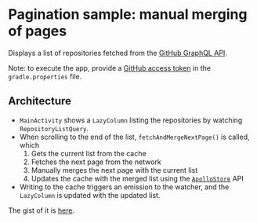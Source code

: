 # Pagination sample: manual merging of pages

Displays a list of repositories fetched from the [GitHub GraphQL API](https://docs.github.com/en/graphql). 

Note: to execute the app, provide a [GitHub access token](https://developer.github.com/v4/guides/forming-calls/#authenticating-with-graphql) in the `gradle.properties` file.

## Architecture

- `MainActivity` shows a `LazyColumn` listing the repositories by watching `RepositoryListQuery`.  
- When scrolling to the end of the list, `fetchAndMergeNextPage()` is called, which
  1. Gets the current list from the cache
  2. Fetches the next page from the network
  3. Manually merges the next page with the current list
  4. Updates the cache with the merged list using the [`ApolloStore`](https://apollographql.github.io/apollo-kotlin-normalized-cache-incubating/kdoc/normalized-cache-incubating/com.apollographql.cache.normalized/-apollo-store/index.html?query=interface%20ApolloStore) API
- Writing to the cache triggers an emission to the watcher, and the `LazyColumn` is updated with the updated list. 

The gist of it is [here](app/src/main/java/com/example/apollokotlinpaginationsample/repository/Apollo.kt#L43).
